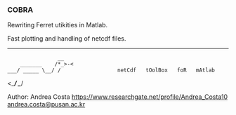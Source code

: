 ### COBRA

Rewriting Ferret utikities in Matlab.

Fast plotting and handling of netcdf files.

_________________________________________________________________________________________________________
                    __
        _______    /*_>-<
    ___/ _____ \__/ /                  netCdf   tOolBox   foR   mAtlab			
   <____/     \____/                                                                  
                                                                                      

 Author: Andrea Costa
         https://www.researchgate.net/profile/Andrea_Costa10
	  andrea.costa@pusan.ac.kr


